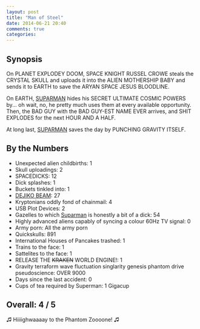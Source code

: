 ```yaml
---
layout: post
title: "Man of Steel"
date: 2014-06-21 20:40
comments: true
categories: 
---
```


Synopsis
--------

On PLANET EXPLODEY DOOM, SPACE KNIGHT RUSSEL CROWE steals the CRYSTAL SKULL and uploads it into the ALIEN MOTHERSHIP BABY and sends it to EARTH to save the ARYAN SPACE JESUS BLOODLINE.

On EARTH, [SUPARMAN](http://klikstarvision.com/wp-content/uploads/2012/06/Suparman-Mencari-CInta-lores.jpg) hides his SECRET ULTIMATE COSMIC POWERS by... oh wait, no, he pretty much uses them at every available opportunity. Then, the BAD GUY with the BAD GUY-EST NAME EVER arrives, and SHIT EXPLODES for the next HOUR AND A HALF.

At long last, [SUPARMAN](http://kostumbadut.files.wordpress.com/2011/01/suparman-baby.jpg) saves the day by PUNCHING GRAVITY ITSELF.

By the Numbers
--------------

* Unexpected alien childbirths: 1
* Skull uploadings: 2
* SPACEDICKS: 12
* Dick splashes: 1
* Buckets tinkled into: 1
* [DEJIKO BEAM](https://www.youtube.com/watch?v=2HG5u9QQbRU): 27
* Kryptonians oddly fond of chainmail: 4
* USB Plot Devices: 2
* Gazelles to which [Suparman](http://i.dailymail.co.uk/i/pix/2013/11/12/article-2502491-195CB84800000578-56_634x503.jpg) is honestly a bit of a dick: 54
* Highly advanced aliens capably of syncing a colour 60Hz TV signal: 0
* Army porn: All the army porn
* Quickskulls: 891
* International Houses of Pancakes trashed: 1
* Trains to the face: 1
* Sattelites to the face: 1
* RELEASE THE <strike>KRAKEN</strike> WORLD ENGINE!: 1
* Gravity terraform wave fluctuation singlarity genesis phantom drive pseudoscience: OVER 9000
* Days since the last accident: 0
* Cups of tea required by Superman: 1 Gigacup

Overall: 4 / 5
--------------

♫ Hiiiighwaaaay to the Phantom Zoooone! ♫
